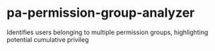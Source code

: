 # pa-permission-group-analyzer
Identifies users belonging to multiple permission groups, highlighting potential cumulative privileg
